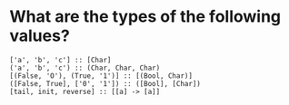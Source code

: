 # What are the types of the following values?

```
['a', 'b', 'c'] :: [Char]
('a', 'b', 'c') :: (Char, Char, Char)
[(False, 'O'), (True, '1')] :: [(Bool, Char)]
([False, True], ['0', '1']) :: ([Bool], [Char])
[tail, init, reverse] :: [[a] -> [a]]
```
